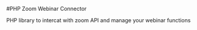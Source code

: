 #PHP Zoom Webinar Connector

PHP library to intercat with zoom API  and manage your webinar functions